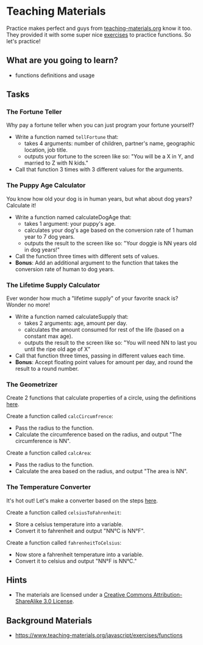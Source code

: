 # Teaching Materials

Practice makes perfect and guys from [teaching-materials.org](https://www.teaching-materials.org/) know it too. They provided it with some super nice [exercises](https://www.teaching-materials.org/javascript/exercises/functions) to practice functions. So let's practice!

## What are you going to learn?

* functions definitions and usage

## Tasks

### The Fortune Teller

Why pay a fortune teller when you can just program your fortune yourself?

* Write a function named `tellFortune` that:
    * takes 4 arguments: number of children, partner's name, geographic location, job title.
    * outputs your fortune to the screen like so: "You will be a X in Y, and married to Z with N kids." 
* Call that function 3 times with 3 different values for the arguments. 

### The Puppy Age Calculator

You know how old your dog is in human years, but what about dog years? Calculate it!

* Write a function named calculateDogAge that:
    * takes 1 argument: your puppy's age.
    * calculates your dog's age based on the conversion rate of 1 human year to 7 dog years.
    * outputs the result to the screen like so: "Your doggie is NN years old in dog years!" 
* Call the function three times with different sets of values.
* **Bonus**: Add an additional argument to the function that takes the conversion rate of human to dog years. 

### The Lifetime Supply Calculator

Ever wonder how much a "lifetime supply" of your favorite snack is? Wonder no more!

* Write a function named calculateSupply that:
    * takes 2 arguments: age, amount per day.
    * calculates the amount consumed for rest of the life (based on a constant max age).
    * outputs the result to the screen like so: "You will need NN to last you until the ripe old age of X" 
* Call that function three times, passing in different values each time.
* **Bonus**: Accept floating point values for amount per day, and round the result to a round number. 

### The Geometrizer

Create 2 functions that calculate properties of a circle, using the definitions [here](http://math2.org/math/geometry/circles.htm).

Create a function called `calcCircumfrence`:

* Pass the radius to the function.
* Calculate the circumference based on the radius, and output "The circumference is NN". 

Create a function called `calcArea`:

* Pass the radius to the function.
* Calculate the area based on the radius, and output "The area is NN". 

### The Temperature Converter

It's hot out! Let's make a converter based on the steps [here](https://www.mathsisfun.com/temperature-conversion.html).

Create a function called `celsiusToFahrenheit`:

* Store a celsius temperature into a variable.
* Convert it to fahrenheit and output "NN°C is NN°F". 

Create a function called `fahrenheitToCelsius`:

* Now store a fahrenheit temperature into a variable.
* Convert it to celsius and output "NN°F is NN°C." 

## Hints
* The materials are licensed under a [Creative Commons Attribution-ShareAlike 3.0 License](http://creativecommons.org/licenses/by-sa/3.0/). 

## Background Materials

* https://www.teaching-materials.org/javascript/exercises/functions